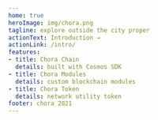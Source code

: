 ```yaml
---
home: true
heroImage: img/chora.png
tagline: explore outside the city proper
actionText: Introduction →
actionLink: /intro/
features:
- title: Chora Chain
  details: built with Cosmos SDK
- title: Chora Modules
  details: custom blockchain modules
- title: Chora Token
  details: network utility token
footer: chora 2021
---
```

